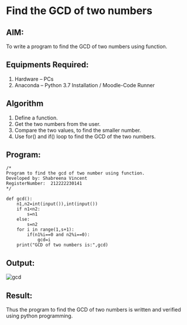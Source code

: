 # Find the GCD of two numbers

## AIM:
To write a program to find the GCD of two numbers using function.

## Equipments Required:
1. Hardware – PCs
2. Anaconda – Python 3.7 Installation / Moodle-Code Runner

## Algorithm
1. Define a function.
2. Get the two numbers from the user.
3. Compare the two values, to find the smaller number.
4. Use for() and if() loop to find the GCD of the two numbers.

## Program:
```
/*
Program to find the gcd of two number using function.
Developed by: Shabreena Vincent
RegisterNumber:  212222230141
*/

def gcd():
    n1,n2=int(input()),int(input())
    if n1<n2:
        s=n1
    else:
        s=n2
    for i in range(1,s+1):
        if(n1%i==0 and n2%i==0):
            gcd=i
    print("GCD of two numbers is:",gcd)
```

## Output:




![gcd](https://github.com/shabreenavincent/GCD-of-two-numbers/assets/119475721/e822e0c9-eb01-4bb8-8260-4a68e43af3c9)



## Result:
Thus the program to find the GCD of two numbers is written and verified using python programming.
